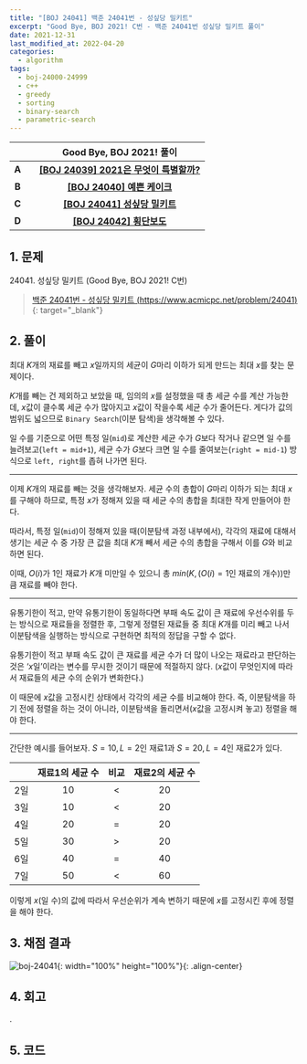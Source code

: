 ```yaml
---
title: "[BOJ 24041] 백준 24041번 - 성싶당 밀키트"
excerpt: "Good Bye, BOJ 2021! C번 - 백준 24041번 성싶당 밀키트 풀이"
date: 2021-12-31
last_modified_at: 2022-04-20
categories:
  - algorithm
tags:
  - boj-24000-24999
  - c++
  - greedy
  - sorting
  - binary-search
  - parametric-search
---
```


|||Good Bye, BOJ 2021! 풀이|
|:---:|:---:|:---:|
|**A**||**[[BOJ 24039] 2021은 무엇이 특별할까?](https://burningfalls.github.io/algorithm/boj-24039/)**|
|**B**||**[[BOJ 24040] 예쁜 케이크](https://burningfalls.github.io/algorithm/boj-24040/)**|
|**C**||**[[BOJ 24041] 성싶당 밀키트](https://burningfalls.github.io/algorithm/boj-24041/)**|
|**D**||**[[BOJ 24042] 횡단보도](https://burningfalls.github.io/algorithm/boj-24042/)**|

## 1. 문제
$24041$. 성싶당 밀키트 (Good Bye, BOJ 2021! C번)

> [백준 24041번 - 성싶당 밀키트 (https://www.acmicpc.net/problem/24041)](https://www.acmicpc.net/problem/24041){: target="_blank"}

## 2. 풀이

최대 $K$개의 재료를 빼고 $x$일까지의 세균이 $G$마리 이하가 되게 만드는 최대 $x$를 찾는 문제이다. 

$K$개를 빼는 건 제외하고 보았을 때, 임의의 $x$를 설정했을 때 총 세균 수를 계산 가능한데, $x$값이 클수록 세균 수가 많아지고 $x$값이 작을수록 세균 수가 줄어든다. 게다가 값의 범위도 넓으므로 `Binary Search`(이분 탐색)을 생각해볼 수 있다. 

일 수를 기준으로 어떤 특정 일(`mid`)로 계산한 세균 수가 $G$보다 작거나 같으면 일 수를 늘려보고(`left = mid+1`), 세균 수가 $G$보다 크면 일 수를 줄여보는(`right = mid-1`) 방식으로 `left, right`를 좁혀 나가면 된다.

---

이제 $K$개의 재료를 빼는 것을 생각해보자. 세균 수의 총합이 $G$마리 이하가 되는 최대 $x$를 구해야 하므로, 특정 $x$가 정해져 있을 때 세균 수의 총합을 최대한 작게 만들어야 한다. 

따라서, 특정 일(`mid`)이 정해져 있을 때(이분탐색 과정 내부에서), 각각의 재료에 대해서 생기는 세균 수 중 가장 큰 값을 최대 $K$개 빼서 세균 수의 총합을 구해서 이를 $G$와 비교하면 된다. 

이때, $O(i)$가 $1$인 재료가 $K$개 미만일 수 있으니 총 $min(K, (O(i)=1$인 재료의 개수$))$만큼 재료를 빼야 한다.

---

유통기한이 적고, 만약 유통기한이 동일하다면 부패 속도 값이 큰 재료에 우선수위를 두는 방식으로 재료들을 정렬한 후, 그렇게 정렬된 재료들 중 최대 $K$개를 미리 빼고 나서 이분탐색을 실행하는 방식으로 구현하면 최적의 정답을 구할 수 없다.

유통기한이 적고 부패 속도 값이 큰 재료를 세균 수가 더 많이 나오는 재료라고 판단하는 것은 ‘$x$일’이라는 변수를 무시한 것이기 때문에 적절하지 않다. ($x$값이 무엇인지에 따라서 재료들의 세균 수의 순위가 변화한다.) 

이 때문에 $x$값을 고정시킨 상태에서 각각의 세균 수를 비교해야 한다. 즉, 이분탐색을 하기 전에 정렬을 하는 것이 아니라, 이분탐색을 돌리면서($x$값을 고정시켜 놓고) 정렬을 해야 한다.

---

간단한 예시를 들어보자. $S=10,\, L=2$인 재료1과 $S=20,\, L=4$인 재료2가 있다.

||재료1의 세균 수|비교|재료2의 세균 수|
|:---:|:---:|:---:|:---:|
|2일|10|<|20|
|3일|10|<|20|
|4일|20|=|20|
|5일|30|>|20|
|6일|40|=|40|
|7일|50|<|60|

이렇게 $x$(일 수)의 값에 따라서 우선순위가 계속 변하기 때문에 $x$를 고정시킨 후에 정렬을 해야 한다.

## 3. 채점 결과

![boj-24041](https://user-images.githubusercontent.com/30232837/160976098-32277db8-bf23-4132-96bb-a68e3ddc9d2e.png "boj-24041"){: width="100%" height="100%"}{: .align-center}

## 4. 회고

.

## 5. 코드

<script src="https://gist.github.com/BurningFalls/21d130b2789140597fbe2b0b603bb4b5.js"></script>